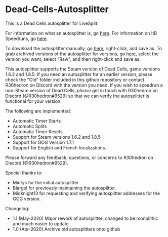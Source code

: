 # Dead-Cells-Autosplitter
This is a Dead Cells autosplitter for LiveSplit. 

For information on what an autosplitter is, go [here](https://github.com/LiveSplit/LiveSplit/blob/master/Documentation/Auto-Splitters.md). For information on ItB Speedruns, go [here](https://www.speedrun.com/deadcells).

To download the autosplitter manually, go [here](https://raw.githubusercontent.com/R30hedron/Dead-Cells-Autosplitter/master/DEAD_CELLS.asl), right-click, and save as. To grab archived versions of the autosplitter for versions, go [here](https://github.com/R30hedron/Dead-Cells-Autosplitter/tree/master/Old), select the version you want, select "Raw", and then right-click and save as.

This autosplitter supports the Steam version of Dead Cells, game versions 1.6.2 and 1.8.5. If you need an autosplitter for an earlier version, please check the "Old" folder included in this github repository or contact R30hedron on Discord with the version you need. If you wish to speedrun a non-Steam version of Dead Cells, _please_ get in touch with R30hedron on Discord (@R30hedron#9529) so that we can verify the autosplitter is functional for your version.

The following are implemented:

* Automatic Timer Starts
* Automatic Splits
* Automatic Timer Resets
* Support for Steam versions 1.6.2 and 1.8.5
* Support for GOG Version 1.7.1
* Support for English and French localizations.

Please forward any feedback, questions, or concerns to R30hedron on Discord (@R30hedron#9529).

Special thanks to:
* Mintys for the initial autosplitter
* Blargel for previously maintaining the autosplitter.
* Midknight13 for requesting and verifying autosplitter addresses for the GOG version.

Changelog: 
* 1.1 (May-2020) Major rework of autosplitter; changed to be monolithic and much easier to update
* 1.0 (Apr-2020) Archive old autosplitters onto github
